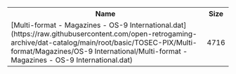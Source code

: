 <table>
<tr><th>Name</th><th>Size</th></tr>
<tr><td>[Multi-format - Magazines - OS-9 International.dat](https://raw.githubusercontent.com/open-retrogaming-archive/dat-catalog/main/root/basic/TOSEC-PIX/Multi-format/Magazines/OS-9 International/Multi-format - Magazines - OS-9 International.dat)</td><td>4716</td></tr>
</table>

